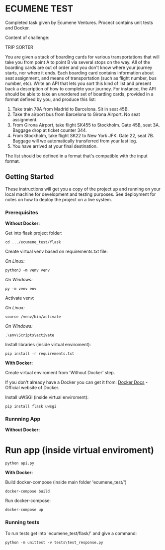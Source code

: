 # ECUMENE TEST

Completed task given by Ecumene Ventures.
Procect contains unit tests and Docker.


Content of challenge:

TRIP SORTER

You are given a stack of boarding cards for various transportations that will take you from
point A to point B via several stops on the way. All of the boarding cards are out of order and
you don't know where your journey starts, nor where it ends. Each boarding card contains
information about seat assignment, and means of transportation (such as flight number, bus
number, etc).
Write an API that lets you sort this kind of list and present back a description of how to
complete your journey.
For instance, the API should be able to take an unordered set of boarding cards, provided in
a format defined by you, and produce this list:

1. Take train 78A from Madrid to Barcelona. Sit in seat 45B.
2. Take the airport bus from Barcelona to Girona Airport. No seat assignment.
3. From Girona Airport, take flight SK455 to Stockholm. Gate 45B, seat 3A.
Baggage drop at ticket counter 344.
4. From Stockholm, take flight SK22 to New York JFK. Gate 22, seat 7B.
Baggage will we automatically transferred from your last leg.
5. You have arrived at your final destination.

The list should be defined in a format that's compatible with the input format.

## Getting Started

These instructions will get you a copy of the project up and running on your local machine for development and testing purposes. 
See deployment for notes on how to deploy the project on a live system.

### Prerequisites

**Without Docker:**

Get into flask project folder:

```
cd .../ecumene_test/flask
```

Create virtual venv based on requirements.txt file:


*On Linux:*
```
python3 -m venv venv
```

*On Windows:*
```
py -m venv env
```



Activate venv:

*On Linux:*
```
source /venv/bin/activate
```

*On Windows:*
```
.\env\Scripts\activate
```



Install libraries (inside virtual enviroment):

```
pip install -r requirements.txt
```


**With Docker:**

Create virtual enviroment from 'Without Docker' step.

If you don't already have a Docker you can get it from:
[Docker Docs](https://docs.docker.com/) - Official website of Docker.

Install uWSGI (inside virtual enviroment):
```
pip install flask uwsgi
```

### Runnning App
**Without Docker:**

# Run app (inside virtual enviroment)
```
python api.py
```

**With Docker:**

Build docker-compose (inside main folder 'ecumene_test/')
```
docker-compose build
```

Run docker-compose:
```
docker-compose up
```

### Running tests

To run tests get into 'ecumene_test/flask/' and give a command:
```
python -m unittest -v tests\test_response.py
```






